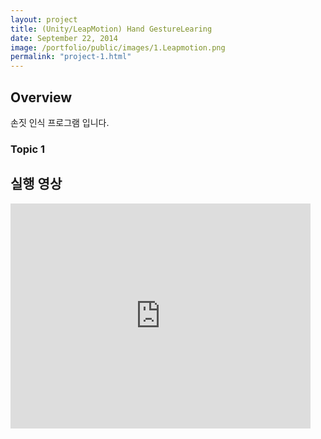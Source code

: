 ```yaml
---
layout: project
title: (Unity/LeapMotion) Hand GestureLearing
date: September 22, 2014
image: /portfolio/public/images/1.Leapmotion.png
permalink: "project-1.html"
---
```


## Overview
손짓 인식 프로그램 입니다.

### Topic 1

## 실행 영상
<iframe width="480" height="360" src="http://www.youtube.com/embed/w9m-svG4Bfs" frameborder="0"> </iframe>

